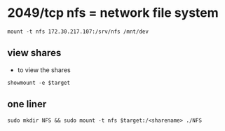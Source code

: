 # 2049/tcp nfs = network file system
```
mount -t nfs 172.30.217.107:/srv/nfs /mnt/dev
```

## view shares
- to view the shares

```
showmount -e $target
```

## one liner
```
sudo mkdir NFS && sudo mount -t nfs $target:/<sharename> ./NFS
```

